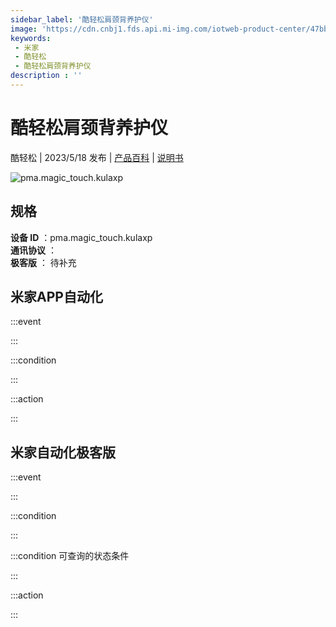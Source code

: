```yaml
---
sidebar_label: '酷轻松肩颈背养护仪'
image: 'https://cdn.cnbj1.fds.api.mi-img.com/iotweb-product-center/47bbcd739eeb94713ebf13dcd4d2bb02_1681977074466.png?GalaxyAccessKeyId=AKVGLQWBOVIRQ3XLEW&Expires=9223372036854775807&Signature=ldRsgnyG4cNArm6r/8dsCNmtNhc='
keywords: 
 - 米家
 - 酷轻松
 - 酷轻松肩颈背养护仪
description : ''
---
```

# 酷轻松肩颈背养护仪

酷轻松 | 2023/5/18 发布 | [产品百科](https://home.mi.com/webapp/content/baike/product/index.html?model=pma.magic_touch.kulaxp/) | [说明书](https://home.mi.com/views/introduction.html?model=pma.magic_touch.kulaxp&region=cn)

![pma.magic_touch.kulaxp](https://cdn.cnbj1.fds.api.mi-img.com/iotweb-product-center/47bbcd739eeb94713ebf13dcd4d2bb02_1681977074466.png?GalaxyAccessKeyId=AKVGLQWBOVIRQ3XLEW&Expires=9223372036854775807&Signature=ldRsgnyG4cNArm6r/8dsCNmtNhc=)

## 规格  
> 
**设备 ID** ：pma.magic_touch.kulaxp  
**通讯协议** ：  
**极客版**  ： 待补充 


## 米家APP自动化  

:::event  

:::

:::condition  

:::

:::action   

:::

## 米家自动化极客版  

:::event  

:::

:::condition  

:::

:::condition 可查询的状态条件  

:::

:::action  

:::

        
